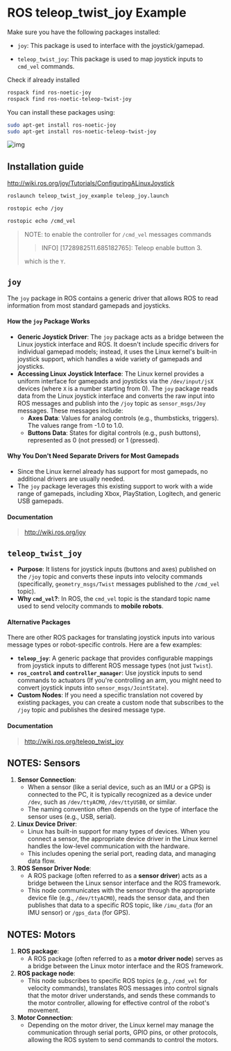 # ROS teleop_twist_joy Example

Make sure you have the following packages installed:

- `joy`: This package is used to interface with the joystick/gamepad.

- `teleop_twist_joy`: This package is used to map joystick inputs to `cmd_vel` commands.

Check if already installed

```bash
rospack find ros-noetic-joy 
rospack find ros-noetic-teleop-twist-joy
```

You can install these packages using:

```bash
sudo apt-get install ros-noetic-joy 
sudo apt-get install ros-noetic-teleop-twist-joy
```

![img](https://articulatedrobotics.xyz/assets/images/joy_node-717e780db7f44957b5fd3c33a3589058.png)

## Installation guide

http://wiki.ros.org/joy/Tutorials/ConfiguringALinuxJoystick

```bash
roslaunch teleop_twist_joy_example teleop_joy.launch
```

```bash
rostopic echo /joy
```

```bash
rostopic echo /cmd_vel
```

> NOTE: to enable the controller for `/cmd_vel` messages commands
>
> >  INFO] [1728982511.685182765]: Teleop enable button 3.
>
> which is the `Y`.

## `joy`

The `joy` package in ROS contains a generic driver that allows ROS to read information from most standard gamepads and joysticks. 

#### How the `joy` Package Works

- **Generic Joystick Driver**: The `joy` package acts as a bridge between the Linux joystick interface and ROS. It doesn't include specific drivers for individual gamepad models; instead, it uses the Linux kernel's built-in joystick support, which handles a wide variety of gamepads and joysticks.
- **Accessing Linux Joystick Interface**: The Linux kernel provides a uniform interface for gamepads and joysticks via the `/dev/input/jsX` devices (where `X` is a number starting from 0). The `joy` package reads data from the Linux joystick interface and converts the raw input into ROS messages and publish into the `/joy` topic as `sensor_msgs/Joy` messages. These messages include:
  - **Axes Data**: Values for analog controls (e.g., thumbsticks, triggers). The values range from -1.0 to 1.0.
  - **Buttons Data**: States for digital controls (e.g., push buttons), represented as 0 (not pressed) or 1 (pressed).

#### Why You Don't Need Separate Drivers for Most Gamepads

- Since the Linux kernel already has support for most gamepads, no additional drivers are usually needed.
- The `joy` package leverages this existing support to work with a wide range of gamepads, including Xbox, PlayStation, Logitech, and generic USB gamepads.

#### Documentation

> http://wiki.ros.org/joy

## `teleop_twist_joy`

- **Purpose**: It listens for joystick inputs (buttons and axes) published on the `/joy` topic and converts these inputs into velocity commands (specifically, `geometry_msgs/Twist` messages published to the `/cmd_vel` topic).
- **Why `cmd_vel`?**: In ROS, the `cmd_vel` topic is the standard topic name used to send velocity commands to **mobile robots**.

#### Alternative Packages

There are other ROS packages for translating joystick inputs into various message types or robot-specific controls. Here are a few examples:

- **`teleop_joy`**: A generic package that provides configurable mappings from joystick inputs to different ROS message types (not just `Twist`).
- **`ros_control` and `controller_manager`**: Use joystick inputs to send commands to actuators (If you're controlling an arm, you might need to convert joystick inputs into `sensor_msgs/JointState`).
- **Custom Nodes**: If you need a specific translation not covered by existing packages, you can create a custom node that subscribes to the `/joy` topic and publishes the desired message type.

#### Documentation

> http://wiki.ros.org/teleop_twist_joy


## NOTES: Sensors

1. **Sensor Connection**:
   - When a sensor (like a serial device, such as an IMU or a GPS) is connected to the PC, it is typically recognized as a device under `/dev`, such as `/dev/ttyACM0`, `/dev/ttyUSB0`, or similar.
   - The naming convention often depends on the type of interface the sensor uses (e.g., USB, serial).
2. **Linux Device Driver**:
   - Linux has built-in support for many types of devices. When you connect a sensor, the appropriate device driver in the Linux kernel handles the low-level communication with the hardware.
   - This includes opening the serial port, reading data, and managing data flow.
3. **ROS Sensor Driver Node**:
   - A ROS package (often referred to as a **sensor driver**) acts as a bridge between the Linux sensor interface and the ROS framework.
   - This node communicates with the sensor through the appropriate device file (e.g., `/dev/ttyACM0`), reads the sensor data, and then publishes that data to a specific ROS topic, like `/imu_data` (for an IMU sensor) or `/gps_data` (for GPS).


## NOTES: Motors

1. **ROS package**:
   - A ROS package (often referred to as a **motor driver node**) serves as a bridge between the Linux motor interface and the ROS framework.
2. **ROS package node**:
   - This node subscribes to specific ROS topics (e.g., `/cmd_vel` for velocity commands), translates ROS messages into control signals that the motor driver understands, and sends these commands to the motor controller, allowing for effective control of the robot's movement.
3. **Motor Connection**:
   - Depending on the motor driver, the Linux kernel may manage the communication through serial ports, GPIO pins, or other protocols, allowing the ROS system to send commands to control the motors.
